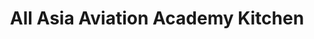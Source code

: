 ---
title: "All Asia Aviation Academy Kitchen"
url: /iba/all-asia-aviation-academy-kitchen/
shop: Küchen
---